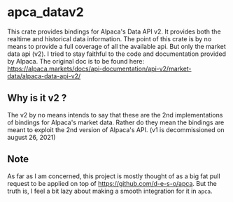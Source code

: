 # apca_datav2
This crate provides bindings for Alpaca's Data API v2. It provides both the
realtime and historical data information. The point of this crate is by no means
to provide a full coverage of all the available api. But only the market data
api (v2). I tried to stay faithful to the code and documentation provided by 
Alpaca. The original doc is to be found here:
https://alpaca.markets/docs/api-documentation/api-v2/market-data/alpaca-data-api-v2/

## Why is it v2 ?
The v2 by no means intends to say that these are the 2nd implementations of 
bindings for Alpaca's market data. Rather do they mean the bindings are meant
to exploit the 2nd version of Alpaca's API. (v1 is decommissioned on august 26, 
2021)

## Note
As far as I am concerned, this project is mostly thought of as a big fat pull
request to be applied on top of https://github.com/d-e-s-o/apca. But the truth
is, I feel a bit lazy about making a smooth integration for it in `apca`.